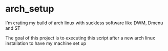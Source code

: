 # arch_setup
I'm crating my build of arch linux with suckless software like DWM, Dmenu and ST

The goal of this project is to executing this script after a new arch linux installation to have my machine set up
